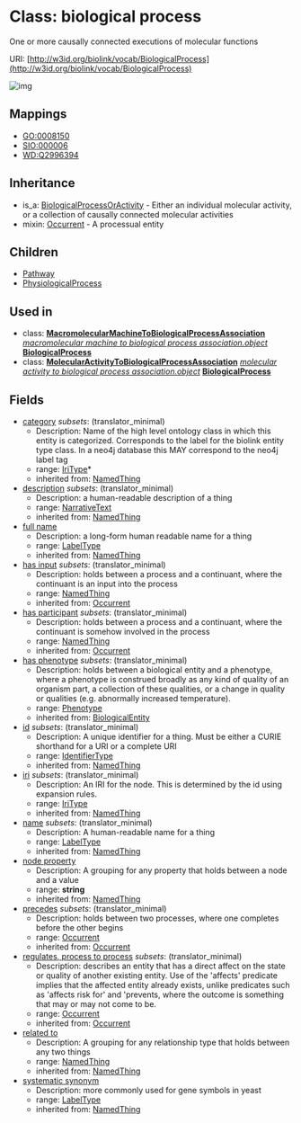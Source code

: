 # Class: biological process


One or more causally connected executions of molecular functions

URI: [http://w3id.org/biolink/vocab/BiologicalProcess](http://w3id.org/biolink/vocab/BiologicalProcess)

![img](http://yuml.me/diagram/nofunky;dir:TB/class/\[BiologicalProcess|id(i):identifier_type%20%3F;name(i):label_type%20%3F;category(i):iri_type%20*;node_property(i):string%20%3F;iri(i):iri_type%20%3F;full_name(i):label_type%20%3F;description(i):narrative_text%20%3F;systematic_synonym(i):label_type%20%3F;has_phenotype(i):phenotype%20%3F]-%20precedes(i)%20%3F>\[Occurrent],%20\[BiologicalProcess]-%20has%20input(i)%20%3F>\[NamedThing],%20\[BiologicalProcess]-%20has%20participant(i)%20%3F>\[NamedThing],%20\[BiologicalProcess]-%20regulates,%20process%20to%20process(i)%20%3F>\[Occurrent],%20\[BiologicalProcess]-%20related%20to(i)%20%3F>\[NamedThing],%20\[MacromolecularMachineToBiologicalProcessAssociation]-%20object(i)>\[BiologicalProcess],%20\[MolecularActivityToBiologicalProcessAssociation]-%20object(i)>\[BiologicalProcess],%20\[BiologicalProcess]uses%20-.->\[Occurrent],%20\[BiologicalProcess]^-\[PhysiologicalProcess],%20\[BiologicalProcess]^-\[Pathway],%20\[BiologicalProcessOrActivity]^-\[BiologicalProcess])
## Mappings

 * [GO:0008150](http://purl.obolibrary.org/obo/GO_0008150)
 * [SIO:000006](http://semanticscience.org/resource/SIO_000006)
 * [WD:Q2996394](http://purl.obolibrary.org/obo/WD_Q2996394)
## Inheritance

 *  is_a: [BiologicalProcessOrActivity](BiologicalProcessOrActivity.md) - Either an individual molecular activity, or a collection of causally connected molecular activities
 *  mixin: [Occurrent](Occurrent.md) - A processual entity
## Children

 * [Pathway](Pathway.md)
 * [PhysiologicalProcess](PhysiologicalProcess.md)
## Used in

 *  class: **[MacromolecularMachineToBiologicalProcessAssociation](MacromolecularMachineToBiologicalProcessAssociation.md)** *[macromolecular machine to biological process association.object](macromolecular_machine_to_biological_process_association_object.md)* **[BiologicalProcess](BiologicalProcess.md)**
 *  class: **[MolecularActivityToBiologicalProcessAssociation](MolecularActivityToBiologicalProcessAssociation.md)** *[molecular activity to biological process association.object](molecular_activity_to_biological_process_association_object.md)* **[BiologicalProcess](BiologicalProcess.md)**
## Fields

 * [category](category.md) *subsets*: (translator_minimal)
    * Description: Name of the high level ontology class in which this entity is categorized. Corresponds to the label for the biolink entity type class. In a neo4j database this MAY correspond to the neo4j label tag
    * range: [IriType](IriType.md)*
    * inherited from: [NamedThing](NamedThing.md)
 * [description](description.md) *subsets*: (translator_minimal)
    * Description: a human-readable description of a thing
    * range: [NarrativeText](NarrativeText.md)
    * inherited from: [NamedThing](NamedThing.md)
 * [full name](full_name.md)
    * Description: a long-form human readable name for a thing
    * range: [LabelType](LabelType.md)
    * inherited from: [NamedThing](NamedThing.md)
 * [has input](has_input.md) *subsets*: (translator_minimal)
    * Description: holds between a process and a continuant, where the continuant is an input into the process
    * range: [NamedThing](NamedThing.md)
    * inherited from: [Occurrent](Occurrent.md)
 * [has participant](has_participant.md) *subsets*: (translator_minimal)
    * Description: holds between a process and a continuant, where the continuant is somehow involved in the process 
    * range: [NamedThing](NamedThing.md)
    * inherited from: [Occurrent](Occurrent.md)
 * [has phenotype](has_phenotype.md) *subsets*: (translator_minimal)
    * Description: holds between a biological entity and a phenotype, where a phenotype is construed broadly as any kind of quality of an organism part, a collection of these qualities, or a change in quality or qualities (e.g. abnormally increased temperature). 
    * range: [Phenotype](Phenotype.md)
    * inherited from: [BiologicalEntity](BiologicalEntity.md)
 * [id](id.md) *subsets*: (translator_minimal)
    * Description: A unique identifier for a thing. Must be either a CURIE shorthand for a URI or a complete URI
    * range: [IdentifierType](IdentifierType.md)
    * inherited from: [NamedThing](NamedThing.md)
 * [iri](iri.md) *subsets*: (translator_minimal)
    * Description: An IRI for the node. This is determined by the id using expansion rules.
    * range: [IriType](IriType.md)
    * inherited from: [NamedThing](NamedThing.md)
 * [name](name.md) *subsets*: (translator_minimal)
    * Description: A human-readable name for a thing
    * range: [LabelType](LabelType.md)
    * inherited from: [NamedThing](NamedThing.md)
 * [node property](node_property.md)
    * Description: A grouping for any property that holds between a node and a value
    * range: **string**
    * inherited from: [NamedThing](NamedThing.md)
 * [precedes](precedes.md) *subsets*: (translator_minimal)
    * Description: holds between two processes, where one completes before the other begins
    * range: [Occurrent](Occurrent.md)
    * inherited from: [Occurrent](Occurrent.md)
 * [regulates, process to process](regulates_process_to_process.md) *subsets*: (translator_minimal)
    * Description: describes an entity that has a direct affect on the state or quality of another existing entity. Use of the 'affects' predicate implies that the affected entity already exists, unlike predicates such as 'affects risk for' and 'prevents, where the outcome is something that may or may not come to be.
    * range: [Occurrent](Occurrent.md)
    * inherited from: [Occurrent](Occurrent.md)
 * [related to](related_to.md)
    * Description: A grouping for any relationship type that holds between any two things
    * range: [NamedThing](NamedThing.md)
    * inherited from: [NamedThing](NamedThing.md)
 * [systematic synonym](systematic_synonym.md)
    * Description: more commonly used for gene symbols in yeast
    * range: [LabelType](LabelType.md)
    * inherited from: [NamedThing](NamedThing.md)
